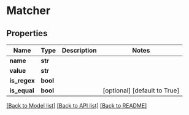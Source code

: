 # Matcher

## Properties
Name | Type | Description | Notes
------------ | ------------- | ------------- | -------------
**name** | **str** |  | 
**value** | **str** |  | 
**is_regex** | **bool** |  | 
**is_equal** | **bool** |  | [optional] [default to True]

[[Back to Model list]](../README.md#documentation-for-models) [[Back to API list]](../README.md#documentation-for-api-endpoints) [[Back to README]](../README.md)

